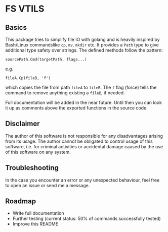 # FS VTILS


## Basics

This package tries to simplify file IO with golang and is heavily inspired by Bash/Linux commandslike `cp`, `mv`, `mkdir` etc.
It provides a `Path` type to give additional type safety over strings. The defined methods follow the pattern:

    sourcePath.Cmd(targetPath, flags...)

e.g.

    fileA.Cp(fileB, 'f')
    
which copies the file from path `fileA` to `fileB`. The `f` flag (force) tells the command to remove anything existing a `fileB`, if needed.

Full documentation will be added in the near future.
Until then you can look it up as comments above the exported functions in the source code.


## Disclaimer

The author of this software is not responsible for any disadvantages arising from its usage.
The author cannot be obligated to control usage of this software, i.e. for criminal activities or accidental damage caused by the use of this software on any system.

## Troubleshooting

In the case you encounter an error or any unexpected behaviour, feel free to open an issue or send me a message.

## Roadmap

- Write full documentation
- Further testing (current status: 50% of commands successfully tested)
- Improve this README
